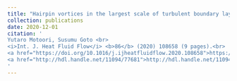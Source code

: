 ```yaml
---
title: "Hairpin vortices in the largest scale of turbulent boundary layers"
collection: publications
date: 2020-12-01
citation: '
Yutaro Motoori, Susumu Goto <br> 
<i>Int. J. Heat Fluid Flow</i> <b>86</b> (2020) 108658 (9 pages).<br>
<a href="https://doi.org/10.1016/j.ijheatfluidflow.2020.108658">https://doi.org/10.1016/j.ijheatfluidflow.2020.108658</a><br>
<a href="http://hdl.handle.net/11094/77681">http://hdl.handle.net/11094/77681</a> (Open Access)
'
---
```

